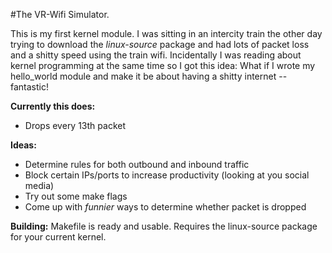 #The VR-Wifi Simulator.

This is my first kernel module.
I was sitting in an intercity train the other day trying to download the _linux-source_ package and had lots of packet loss and a shitty speed using the train wifi. Incidentally I was reading about kernel programming at the same time so I got this idea: What if I wrote my hello_world module and make it be about having a shitty internet -- fantastic!

**Currently this does:**
 - Drops every 13th packet

**Ideas:**
 - Determine rules for both outbound and inbound traffic
 - Block certain IPs/ports to increase productivity (looking at you social media)
 - Try out some make flags
 - Come up with _funnier_ ways to determine whether packet is dropped

**Building:**
Makefile is ready and usable. Requires the linux-source package for your current kernel.

